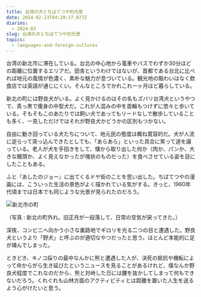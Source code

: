 ```yaml
---
title: 台湾の犬とちばてつや的光景
date: 2024-02-23T04:29:17.077Z
diaries:
  - 2024-03
slug: 台湾の犬とちばてつや的光景
topics:
  - languages-and-foreign-cultures
---
```

台湾の新北市に滞在している。台北の中心地から電車やバスでわずか30分ほどの距離に位置するエリアだ。田舎というわけではないが、首都である台北に比べれば地元の風情が色濃く、素朴な魅力が息づいている。観光地の賑わいはなく飲食店では英語が通じにくい。そんなところでかれこれ一ヶ月ほど暮らしている。

新北の町には野良犬がいる。よく見かけるのはその名もズバリ台湾犬というやつで、真っ黒で痩身の中型犬だ。これが人混みの中を首輪もつけずに悠々と歩いている。そもそもこのあたりでは飼い犬であってもリードなしで散歩していることも多く、一見しただけではそれが野良犬かどうかの区別もつかない。

自由に動き回っている犬たちについて、地元民の態度は概ね寛容的だ。犬が人流に逆らって突っ込んできたとしても、「あらあら」といった具合に笑って道を譲っている。老人が犬を手招きをして、懐から取り出した何か（肉か、パンか、大きな饅頭か、よく見えなかったが塊状のものだった）を食べさせている姿を目にしたこともある。

ふと『あしたのジョー』に出てくるドヤ街のことを思い出した。ちばてつやの漫画には、こういった生活の景色がよく描かれている気がする。きっと、1960年代頃までは日本でも同じような光景が見られたのだろう。

![新北市の町](/images/diary/image2.png "新北市の町")

（写真 : 新北の町外れ。旧正月が一段落して、日常の空気が戻ってきた。）



深夜、コンビニへ向かう小さな裏路地でギロリを光る二つの目と遭遇した。野良犬というより「野犬」と呼ぶのが適切なやつだったと思う。ほとんど本能的に足が竦んでしまった。

ときどき、キノコ採りの最中なんかに熊と遭遇した人が、決死の抵抗や機転によって命からがら生き延びたというニュースを見ることがあるけれど、僕なんか野良犬程度でこれなのだから、熊と対峙した日には腰を抜かしてしまって何もできないだろう。くれぐれも山林方面のアクティビティとは距離を置いた人生を送るよう心がけたいと思う。